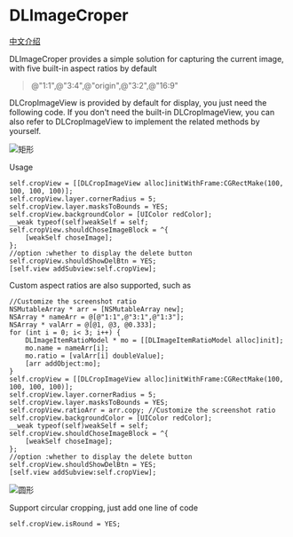 # DLImageCroper

[中文介绍](https://github.com/vitasapple/DLImageCroper/blob/main/chinese.md)

DLImageCroper provides a simple solution for capturing the current image, with five built-in aspect ratios by default

> @"1:1",@"3:4",@"origin",@"3:2",@"16:9"

DLCropImageView is provided by default for display, you just need the following code. If you don't need the built-in DLCropImageView, you can also refer to DLCropImageView to implement the related methods by yourself.

![矩形](https://p6-juejin.byteimg.com/tos-cn-i-k3u1fbpfcp/4fb889a7c67a42cf97f85a254d06040d~tplv-k3u1fbpfcp-watermark.image)

Usage

```
self.cropView = [[DLCropImageView alloc]initWithFrame:CGRectMake(100, 100, 100, 100)];
self.cropView.layer.cornerRadius = 5;
self.cropView.layer.masksToBounds = YES;
self.cropView.backgroundColor = [UIColor redColor];
__weak typeof(self)weakSelf = self;
self.cropView.shouldChoseImageBlock = ^{
    [weakSelf choseImage];
};
//option :whether to display the delete button
self.cropView.shouldShowDelBtn = YES;
[self.view addSubview:self.cropView];
```

Custom aspect ratios are also supported, such as

```
//Customize the screenshot ratio
NSMutableArray * arr = [NSMutableArray new];
NSArray * nameArr = @[@"1:1",@"3:1",@"1:3"];
NSArray * valArr = @[@1, @3, @0.333];
for (int i = 0; i< 3; i++) {
    DLImageItemRatioModel * mo = [[DLImageItemRatioModel alloc]init];
    mo.name = nameArr[i];
    mo.ratio = [valArr[i] doubleValue];
    [arr addObject:mo];
}
self.cropView = [[DLCropImageView alloc]initWithFrame:CGRectMake(100, 100, 100, 100)];
self.cropView.layer.cornerRadius = 5;
self.cropView.layer.masksToBounds = YES;
self.cropView.ratioArr = arr.copy; //Customize the screenshot ratio
self.cropView.backgroundColor = [UIColor redColor];
__weak typeof(self)weakSelf = self;
self.cropView.shouldChoseImageBlock = ^{
    [weakSelf choseImage];
};
//option :whether to display the delete button
self.cropView.shouldShowDelBtn = YES;
[self.view addSubview:self.cropView];
```

![圆形](https://p6-juejin.byteimg.com/tos-cn-i-k3u1fbpfcp/7dd8ebceb6244411b5102357cb050dfc~tplv-k3u1fbpfcp-watermark.image)

Support circular cropping, just add one line of code

```
self.cropView.isRound = YES;
```

